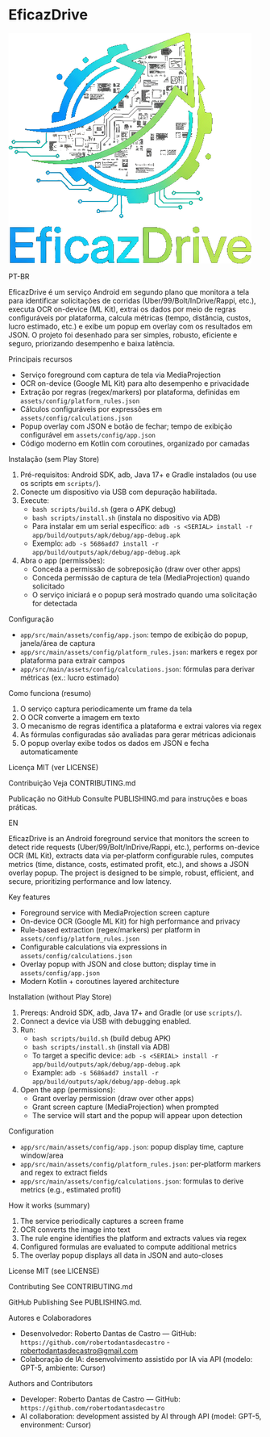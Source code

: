 # EficazDrive

![EficazDrive Logo](app/src/main/res/drawable-nodpi/ic_logo_foreground.png)

PT-BR

EficazDrive é um serviço Android em segundo plano que monitora a tela para identificar solicitações de corridas (Uber/99/Bolt/InDrive/Rappi, etc.), executa OCR on-device (ML Kit), extrai os dados por meio de regras configuráveis por plataforma, calcula métricas (tempo, distância, custos, lucro estimado, etc.) e exibe um popup em overlay com os resultados em JSON. O projeto foi desenhado para ser simples, robusto, eficiente e seguro, priorizando desempenho e baixa latência.

Principais recursos

-   Serviço foreground com captura de tela via MediaProjection
-   OCR on-device (Google ML Kit) para alto desempenho e privacidade
-   Extração por regras (regex/markers) por plataforma, definidas em `assets/config/platform_rules.json`
-   Cálculos configuráveis por expressões em `assets/config/calculations.json`
-   Popup overlay com JSON e botão de fechar; tempo de exibição configurável em `assets/config/app.json`
-   Código moderno em Kotlin com coroutines, organizado por camadas

Instalação (sem Play Store)

1. Pré-requisitos: Android SDK, adb, Java 17+ e Gradle instalados (ou use os scripts em `scripts/`).
2. Conecte um dispositivo via USB com depuração habilitada.
3. Execute:
    - `bash scripts/build.sh` (gera o APK debug)
    - `bash scripts/install.sh` (instala no dispositivo via ADB)
    - Para instalar em um serial específico: `adb -s <SERIAL> install -r app/build/outputs/apk/debug/app-debug.apk`
    - Exemplo: `adb -s 5686add7 install -r app/build/outputs/apk/debug/app-debug.apk`
4. Abra o app (permissões):
    - Conceda a permissão de sobreposição (draw over other apps)
    - Conceda permissão de captura de tela (MediaProjection) quando solicitado
    - O serviço iniciará e o popup será mostrado quando uma solicitação for detectada

Configuração

-   `app/src/main/assets/config/app.json`: tempo de exibição do popup, janela/área de captura
-   `app/src/main/assets/config/platform_rules.json`: markers e regex por plataforma para extrair campos
-   `app/src/main/assets/config/calculations.json`: fórmulas para derivar métricas (ex.: lucro estimado)

Como funciona (resumo)

1. O serviço captura periodicamente um frame da tela
2. O OCR converte a imagem em texto
3. O mecanismo de regras identifica a plataforma e extrai valores via regex
4. As fórmulas configuradas são avaliadas para gerar métricas adicionais
5. O popup overlay exibe todos os dados em JSON e fecha automaticamente

Licença MIT (ver LICENSE)

Contribuição Veja CONTRIBUTING.md

Publicação no GitHub Consulte PUBLISHING.md para instruções e boas práticas.

EN

EficazDrive is an Android foreground service that monitors the screen to detect ride requests (Uber/99/Bolt/InDrive/Rappi, etc.), performs on-device OCR (ML Kit), extracts data via per‑platform configurable rules, computes metrics (time, distance, costs, estimated profit, etc.), and shows a JSON overlay popup. The project is designed to be simple, robust, efficient, and secure, prioritizing performance and low latency.

Key features

-   Foreground service with MediaProjection screen capture
-   On-device OCR (Google ML Kit) for high performance and privacy
-   Rule-based extraction (regex/markers) per platform in `assets/config/platform_rules.json`
-   Configurable calculations via expressions in `assets/config/calculations.json`
-   Overlay popup with JSON and close button; display time in `assets/config/app.json`
-   Modern Kotlin + coroutines layered architecture

Installation (without Play Store)

1. Prereqs: Android SDK, adb, Java 17+ and Gradle (or use `scripts/`).
2. Connect a device via USB with debugging enabled.
3. Run:
    - `bash scripts/build.sh` (build debug APK)
    - `bash scripts/install.sh` (install via ADB)
    - To target a specific device: `adb -s <SERIAL> install -r app/build/outputs/apk/debug/app-debug.apk`
    - Example: `adb -s 5686add7 install -r app/build/outputs/apk/debug/app-debug.apk`
4. Open the app (permissions):
    - Grant overlay permission (draw over other apps)
    - Grant screen capture (MediaProjection) when prompted
    - The service will start and the popup will appear upon detection

Configuration

-   `app/src/main/assets/config/app.json`: popup display time, capture window/area
-   `app/src/main/assets/config/platform_rules.json`: per‑platform markers and regex to extract fields
-   `app/src/main/assets/config/calculations.json`: formulas to derive metrics (e.g., estimated profit)

How it works (summary)

1. The service periodically captures a screen frame
2. OCR converts the image into text
3. The rule engine identifies the platform and extracts values via regex
4. Configured formulas are evaluated to compute additional metrics
5. The overlay popup displays all data in JSON and auto-closes

License MIT (see LICENSE)

Contributing See CONTRIBUTING.md

GitHub Publishing See PUBLISHING.md.

Autores e Colaboradores

-   Desenvolvedor: Roberto Dantas de Castro — GitHub: `https://github.com/robertodantasdecastro` - robertodantasdecastro@gmail.com
-   Colaboração de IA: desenvolvimento assistido por IA via API (modelo: GPT-5, ambiente: Cursor)

Authors and Contributors

-   Developer: Roberto Dantas de Castro — GitHub: `https://github.com/robertodantasdecastro`
-   AI collaboration: development assisted by AI through API (model: GPT-5, environment: Cursor)
